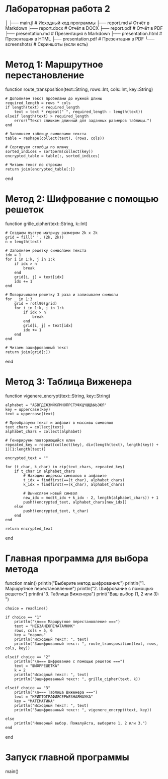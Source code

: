 # Лабораторная работа 2
│
├── main.jl                # Исходный код программы
├── report.md              # Отчёт в Markdown
├── report.docx            # Отчёт в DOCX
├── report.pdf             # Отчёт в PDF
├── presentation.md        # Презентация в Markdown
├── presentation.html      # Презентация в HTML
├── presentation.pdf       # Презентация в PDF
└── screenshots/           # Скриншоты (если есть)

# Метод 1: Маршрутное перестановление

function route_transposition(text::String, rows::Int, cols::Int, key::String)

    # Дополняем текст пробелами до нужной длины
    required_length = rows * cols
    if length(text) < required_length
        text = text * repeat(" ", required_length - length(text))
    elseif length(text) > required_length
        error("Текст слишком длинный для заданных размеров таблицы.")
    end
    
    # Заполняем таблицу символами текста
    table = reshape(collect(text), (rows, cols))
    
    # Сортируем столбцы по ключу
    sorted_indices = sortperm(collect(key))
    encrypted_table = table[:, sorted_indices]
    
    # Читаем текст по строкам
    return join(encrypted_table[:])
end

# Метод 2: Шифрование с помощью решеток

function grille_cipher(text::String, k::Int)

    # Создаем пустую матрицу размером 2k x 2k
    grid = fill(' ', (2k, 2k))
    n = length(text)
    
    # Заполняем решетку символами текста
    idx = 1
    for i in 1:k, j in 1:k
        if idx > n
            break
        end
        grid[i, j] = text[idx]
        idx += 1
    end
    
    # Поворачиваем решетку 3 раза и записываем символы
    for _ in 1:3
        grid = rotl90(grid)
        for i in 1:k, j in 1:k
            if idx > n
                break
            end
            grid[i, j] = text[idx]
            idx += 1
        end
    end
    
    # Читаем зашифрованный текст
    return join(grid[:])
end

# Метод 3: Таблица Виженера

function vigenere_encrypt(text::String, key::String)

    alphabet = "АБВГДЕЖЗИЙКЛМНОПРСТУФХЦЧШЩЪЫЬЭЮЯ"
    key = uppercase(key)
    text = uppercase(text)
    
    # Преобразуем текст и алфавит в массивы символов
    text_chars = collect(text)
    alphabet_chars = collect(alphabet)
    
    # Генерируем повторяющийся ключ
    repeated_key = repeat(collect(key), div(length(text), length(key)) + 1)[1:length(text)]
    
    encrypted_text = ""
    
    for (t_char, k_char) in zip(text_chars, repeated_key)
        if t_char in alphabet_chars
            # Находим индексы символов в алфавите
            t_idx = findfirst(==(t_char), alphabet_chars)
            k_idx = findfirst(==(k_char), alphabet_chars)
            
            # Вычисляем новый символ
            new_idx = mod(t_idx + k_idx - 2, length(alphabet_chars)) + 1
            push!(encrypted_text, alphabet_chars[new_idx])
        else
            push!(encrypted_text, t_char)
        end
    end
    
    return encrypted_text
end

# Главная программа для выбора метода

function main()
    println("Выберите метод шифрования:")
    println("1. Маршрутное перестановление")
    println("2. Шифрование с помощью решеток")
    println("3. Таблица Виженера")
    print("Ваш выбор (1, 2 или 3): ")
    
    choice = readline()

    if choice == "1"
        println("\n=== Маршрутное перестановление ===")
        text = "НЕБЗАНЕОПЕЧАТАМНИК"
        rows, cols = 5, 6
        key = "пароль"
        println("Исходный текст: ", text)
        println("Зашифрованный текст: ", route_transposition(text, rows, cols, key))

    elseif choice == "2"
        println("\n=== Шифрование с помощью решеток ===")
        text = "ШИФРРЕШЕТКА"
        k = 2
        println("Исходный текст: ", text)
        println("Зашифрованный текст: ", grille_cipher(text, k))

    elseif choice == "3"
        println("\n=== Таблица Виженера ===")
        text = "КРИПТОГРАФИЯСЕРЬЕЗНАЯНАУКА"
        key = "МАТЕМАТИКА"
        println("Исходный текст: ", text)
        println("Зашифрованный текст: ", vigenere_encrypt(text, key))

    else
        println("Неверный выбор. Пожалуйста, выберите 1, 2 или 3.")
    end
end

# Запуск главной программы
main()
